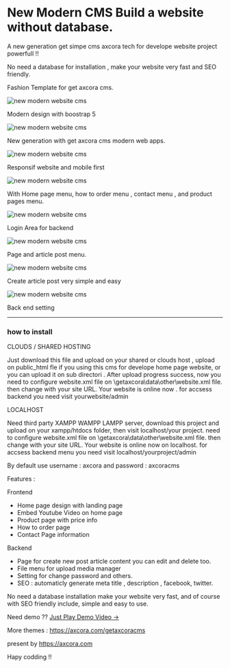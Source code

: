 # New Modern CMS Build a website without database.

A new generation get simpe cms axcora tech for develope website project powerfull !!

No need a database for installation , make your website very fast and SEO friendly.

Fashion Template for get axcora cms.

![new modern website cms](https://a.fsdn.com/con/app/proj/modernwebsitecms/screenshots/new%20modernSEO%20%20cms%20get%20axcora%20%20%284%29%20-%20Copy.jpg/max/max/1)

Modern design with boostrap 5

![new modern website cms](https://a.fsdn.com/con/app/proj/modernwebsitecms/screenshots/new%20modernSEO%20%20cms%20get%20axcora%20%20%283%29%20-%20Copy.jpg/max/max/1)

New generation with get axcora cms modern web apps.

![new modern website cms](https://a.fsdn.com/con/app/proj/modernwebsitecms/screenshots/new%20modernSEO%20%20cms%20get%20axcora%20%20%281%29.jpg/max/max/1)

Responsif website and mobile first

![new modern website cms](https://a.fsdn.com/con/app/proj/modernwebsitecms/screenshots/new%20modernSEO%20%20cms%20get%20axcora%20%20%282%29.jpg/max/max/1)

With Home page menu, how to order menu , contact menu , and product pages menu.

![new modern website cms](https://a.fsdn.com/con/app/proj/modernwebsitecms/screenshots/New%20CMS%20modern%20website%20SEO%20%286%29.png/max/max/1)

Login Area for backend

![new modern website cms](https://a.fsdn.com/con/app/proj/getaxcoracms/screenshots/New%20CMS%20modern%20website%20SEO%20%285%29.png/max/max/1)

Page and article post menu.

![new modern website cms](https://a.fsdn.com/con/app/proj/getaxcoracms/screenshots/New%20CMS%20modern%20website%20SEO%20%284%29.png/max/max/1)

Create article post very simple and easy

![new modern website cms](https://a.fsdn.com/con/app/proj/getaxcoracms/screenshots/New%20CMS%20modern%20website%20SEO%20%282%29.png/max/max/1)

Back end setting

 -----------------------------------------------------------------
### how to install

CLOUDS / SHARED HOSTING

Just download this file and upload on your shared or clouds host , upload on public_html fle if you using this cms for develope home page website, or you can upload it on sub directori .
After upload progress success, now you need to configure website.xml file on \getaxcora\data\other\website.xml file. then change <SITEURL><![CDATA[http://localhost/getaxcoracms/]]></SITEURL> with your site URL.
Your website is online now . for accsess backend you need visit yourwebsite/admin

LOCALHOST

Need third party XAMPP WAMPP LAMPP server, download this project and upload on your xampp/htdocs folder, then visit localhost/your project. need to configure website.xml file on \getaxcora\data\other\website.xml file. then change <SITEURL><![CDATA[http://localhost/getaxcoracms/]]></SITEURL> with your site URL.
Your website is online now on localhost. for accsess backend menu you need visit localhost/yourproject/admin

By default use username : axcora and password : axcoracms

Features :

Frontend
+ Home page design with landing page
+ Embed Youtube Video on home page
+ Product page with price info
+ How to order page 
+ Contact Page information

Backend
+ Page for create new post article content you can edit and delete too.
+ File menu for upload media manager
+ Setting for change password and others.
+ SEO : automaticly generate meta title , description , facebook, twitter.

No need a database installation make your website very fast, and of course with SEO friendly include, simple and easy to use.

Need demo ?? [Just Play Demo Video →](https://www.youtube.com/watch?v=X4fXZSY4NyA)

More themes :
https://axcora.com/getaxcoracms

present by https://axcora.com

Hapy codding !!